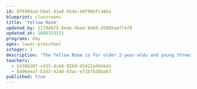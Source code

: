 ```yaml
---
id: 8f6909ad-b9a1-41e8-b54e-b0f90bfc48ba
blueprint: classrooms
title: 'Yellow Room'
updated_by: 1179db75-8eeb-4bad-8e60-d5005aef7ef8
updated_at: 1660333331
programs: day
ages: lower-preschool
integer: 2
description: 'The Yellow Room is for older 2-year-olds and young threes. In this room, we create a close classroom community, welcoming children from the toddler classes and children new to the school. Our Yellow Room teachers are native Spanish speakers and like to infuse the language and culture into all aspects of their day.'
teachers:
  - b336b28f-cd15-4cb8-92b9-d5422addeb44
  - 8a96eea7-b3d3-4240-83ac-ef1b7b38bab3
published: true
---
```

